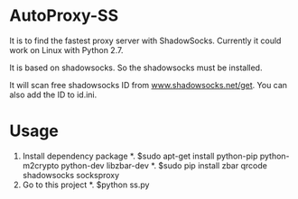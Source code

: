 AutoProxy-SS
============

It is to find the fastest proxy server with ShadowSocks. Currently it could work on Linux with Python 2.7.

It is based on shadowsocks. So the shadowsocks must be installed.

It will scan free shadowsocks ID from www.shadowsocks.net/get. You can 
also add the ID to id.ini.

Usage
============
1. Install dependency package
	*. $sudo apt-get install python-pip python-m2crypto python-dev libzbar-dev
	*. $sudo pip install zbar qrcode shadowsocks socksproxy
2. Go to this project
	*. $python ss.py
